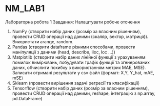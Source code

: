 # NM_LAB1
Лабораторна робота 1
Завдання: Налаштувати робоче оточення
1.	NumPy (створити набір даних (розмір за власним рішенням), провести CRUD операції над даними (скаляр, вектор, матриця)). Використати arange, random.
2.	Pandas (створити dataframe різними способами, провести маніпуляції з даними (head, describe, iloc, loc ...))
3.	Matplotlib (створити набір даних лінійної функції з урахуванням помилок вимірювань, побудувати графік функції та згенерованих даних, обчислити похибку з використанням метрик MAE, MSE). Записати отримані результати у csv файл (формат: X,Y, Y_hat, mAE, mSE)
4.	Sklearn (провести вирішення задачі регресії та класифікації)
5.	Tensorflow (створити набір даних (розмір за власним рішенням), провести CRUD операції над даними, reshape, інтеграцію з np.array, pd.DataFrame)
